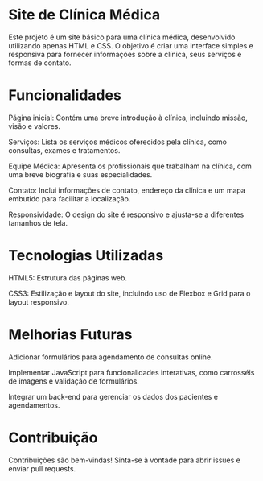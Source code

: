 # Site de Clínica Médica
Este projeto é um site básico para uma clínica médica, desenvolvido utilizando apenas HTML e CSS. O objetivo é criar uma interface simples e responsiva para fornecer informações sobre a clínica, seus serviços e formas de contato.

# Funcionalidades

Página inicial: Contém uma breve introdução à clínica, incluindo missão, visão e valores.

Serviços: Lista os serviços médicos oferecidos pela clínica, como consultas, exames e tratamentos.

Equipe Médica: Apresenta os profissionais que trabalham na clínica, com uma breve biografia e suas especialidades.

Contato: Inclui informações de contato, endereço da clínica e um mapa embutido para facilitar a localização.

Responsividade: O design do site é responsivo e ajusta-se a diferentes tamanhos de tela.


# Tecnologias Utilizadas
HTML5: Estrutura das páginas web.

CSS3: Estilização e layout do site, incluindo uso de Flexbox e Grid para o layout responsivo.

# Melhorias Futuras

Adicionar formulários para agendamento de consultas online.

Implementar JavaScript para funcionalidades interativas, como carrosséis de imagens e validação de formulários.

Integrar um back-end para gerenciar os dados dos pacientes e agendamentos.

# Contribuição
Contribuições são bem-vindas! Sinta-se à vontade para abrir issues e enviar pull requests.
